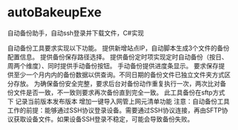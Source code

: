 # autoBakeupExe
自动备份助手，自动ssh登录并下载文件，C#实现

自动备份工具要求实现以下功能。
提供新增站点IP，自动脚本生成3个文件的备份配置信息。
提供备份保存路径选择。
提供备份定时项实现定时自动备份（按日、周两个维度）、同时提供手动备份按钮。
手动备份提供进度条显示。
要求保存提供至少一个月内内的备份数据以供查询。不同日期的备份文件已独立文件夹方式区分存放。
为确保备份安全完整，要求后台对备份动作重复执行一次，两次比对备份文件是否一致，不一致则要求再次备份直到完全一致。
此工具备份在sftp方式下
记录当前版本发布版本
增加一键导入网管上网元清单功能
注意：自动备份工具工作的前提：能够通过SSH协议登录设备。需要通过SSH协议连接，再由SFTP协议获取设备文件。如果设备SSH登录不稳定，可能会导致备份失败。
